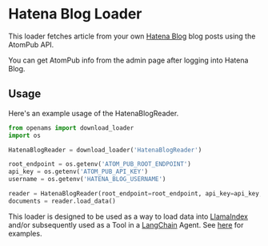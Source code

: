 # Hatena Blog Loader

This loader fetches article from your own [Hatena Blog](https://hatenablog.com/) blog posts using the AtomPub API.

You can get AtomPub info from the admin page after logging into Hatena Blog.

## Usage

Here's an example usage of the HatenaBlogReader.

```python
from openams import download_loader
import os

HatenaBlogReader = download_loader('HatenaBlogReader')

root_endpoint = os.getenv('ATOM_PUB_ROOT_ENDPOINT')
api_key = os.getenv('ATOM_PUB_API_KEY')
username = os.getenv('HATENA_BLOG_USERNAME')

reader = HatenaBlogReader(root_endpoint=root_endpoint, api_key=api_key, username=username)
documents = reader.load_data()

```

This loader is designed to be used as a way to load data into [LlamaIndex](https://github.com/jerryjliu/gpt_index/tree/main/gpt_index) and/or subsequently used as a Tool in a [LangChain](https://github.com/hwchase17/langchain) Agent. See [here](https://github.com/emptycrown/llama-hub/tree/main) for examples.
